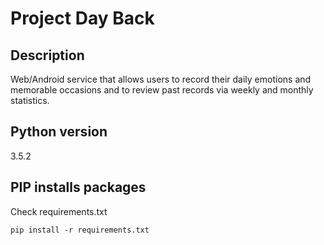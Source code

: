 # Project Day Back

## Description
Web/Android service that allows users to record their daily emotions and memorable occasions and to review past records via weekly and monthly statistics.

## Python version
3.5.2

## PIP installs packages
Check requirements.txt

    pip install -r requirements.txt